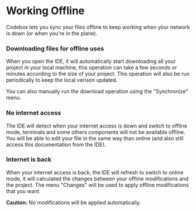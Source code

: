 # Working Offline

Codebox lets you sync your files offline to keep working when your network is down (or when you're in the plane).

### Downloading files for offline uses

When you open the IDE, it will automatically start downloading all your project in your local machine, this operation can take a few seconds or minutes according to the size of your project. This operation will also be run periodically to keep the local verison updated.

You can also manually run the download operation using the "Synchronize" menu.

### No internet access

The IDE will detect when your internet access is down and switch to offline mode, terminals and some others components will not be available offline. You will be able to edit your file in the same way than online (and also still access this documentation from the IDE).

### Internet is back

When your internet access is back, the IDE will refresh to switch to online mode, it will calculated the changes between your offline modifications and the project. The menu "Changes" will be used to apply offline modifications that you want.

**Caution:** No modifications will be applied automatically.
